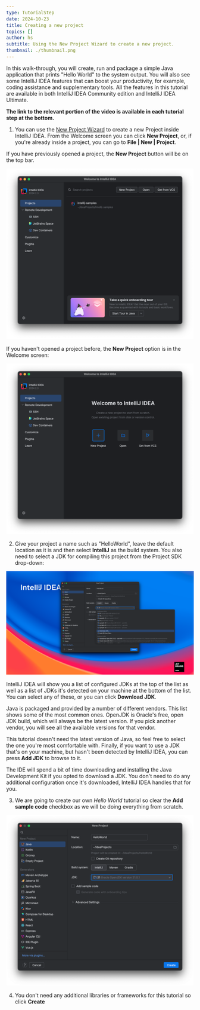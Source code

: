 ```yaml
---
type: TutorialStep
date: 2024-10-23
title: Creating a new project
topics: []
author: hs
subtitle: Using the New Project Wizard to create a new project.
thumbnail: ./thumbnail.png
---
```


In this walk-through, you will create, run and package a simple Java application that prints "Hello World" to the system output. You will also see some IntelliJ IDEA features that can boost your productivity, for example, coding assistance and supplementary tools. All the features in this tutorial are available in both IntelliJ IDEA Community edition and IntelliJ IDEA Ultimate.

**The link to the relevant portion of the video is available in each tutorial step at the bottom.**

1. You can use the [New Project Wizard](https://www.jetbrains.com/help/idea/creating-and-running-your-first-java-application.html) to create a new Project inside IntelliJ IDEA. From the Welcome screen you can click **New Project**, or, if you're already inside a project, you can go to **File | New | Project**.

If you have previously opened a project, the **New Project** button will be on the top bar.

![Welcome Screen - Existing projects](welcome-screen-existing-projects.png)

If you haven't opened a project before, the **New Project** option is in the Welcome screen:

![Welcome Screen - New Project Highlighted](welcome-screen.png)

2. Give your project a name such as "HelloWorld", leave the default location as it is and then select **IntelliJ** as the build system. You also need to select a JDK for compiling this project from the Project SDK drop-down:

![Java Project and JDK selection](java-select-jdk.png)

IntelliJ IDEA will show you a list of configured JDKs at the top of the list as well as a list of JDKs it's detected on your machine at the bottom of the list. You can select any of these, or you can click **Download JDK**.

Java is packaged and provided by a number of different vendors. This list shows some of the most common ones. OpenJDK is Oracle's free, open JDK build, which will always be the latest version. If you pick another vendor, you will see all the available versions for that vendor.

This tutorial doesn't need the latest version of Java, so feel free to select the one you're most comfortable with. Finally, if you want to use a JDK that's on your machine, but hasn't been detected by IntelliJ IDEA, you can press **Add JDK** to browse to it.

The IDE will spend a bit of time downloading and installing the Java Development Kit if you opted to download a JDK. You don't need to do any additional configuration once it's downloaded, IntelliJ IDEA handles that for you.

3. We are going to create our own _Hello World_ tutorial so clear the **Add sample code** checkbox as we will be doing everything from scratch.

![Hello World Project Options](name-hello-world.png)

4. You don't need any additional libraries or frameworks for this tutorial so click **Create**
